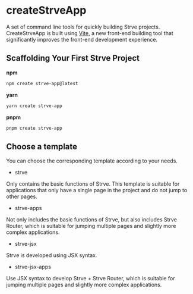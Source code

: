 # createStrveApp

A set of command line tools for quickly building Strve projects. CreateStrveApp is built using [Vite](https://vitejs.dev/), a new front-end building tool that significantly improves the front-end development experience.

## Scaffolding Your First Strve Project

**npm**

```bash
npm create strve-app@latest
```

**yarn**

```bash
yarn create strve-app
```

**pnpm**

```bash
pnpm create strve-app
```

## Choose a template

You can choose the corresponding template according to your needs.

- strve

Only contains the basic functions of Strve. This template is suitable for applications that only have a single page in the project and do not jump to other pages.

- strve-apps

Not only includes the basic functions of Strve, but also includes Strve Router, which is suitable for jumping multiple pages and slightly more complex applications.

- strve-jsx

Strve is developed using JSX syntax.

- strve-jsx-apps

Use JSX syntax to develop Strve + Strve Router, which is suitable for jumping multiple pages and slightly more complex applications.
